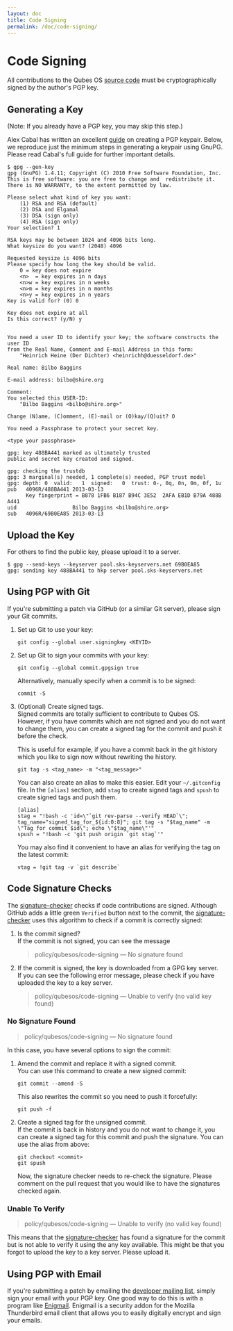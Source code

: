 ```yaml
---
layout: doc
title: Code Signing
permalink: /doc/code-signing/
---
```


Code Signing
============

All contributions to the Qubes OS [source code] must be cryptographically signed by the author's PGP key.


Generating a Key
----------------

(Note: If you already have a PGP key, you may skip this step.)

Alex Cabal has written an excellent [guide] on creating a PGP keypair.
Below, we reproduce just the minimum steps in generating a keypair using GnuPG.
Please read Cabal's full guide for further important details.

~~~
$ gpg --gen-key
gpg (GnuPG) 1.4.11; Copyright (C) 2010 Free Software Foundation, Inc.
This is free software: you are free to change and  redistribute it.
There is NO WARRANTY, to the extent permitted by law.

Please select what kind of key you want:
    (1) RSA and RSA (default)
    (2) DSA and Elgamal
    (3) DSA (sign only)
    (4) RSA (sign only)
Your selection? 1

RSA keys may be between 1024 and 4096 bits long.
What keysize do you want? (2048) 4096

Requested keysize is 4096 bits
Please specify how long the key should be valid.
    0 = key does not expire
    <n>  = key expires in n days
    <n>w = key expires in n weeks
    <n>m = key expires in n months
    <n>y = key expires in n years
Key is valid for? (0) 0

Key does not expire at all
Is this correct? (y/N) y


You need a user ID to identify your key; the software constructs the user ID
from the Real Name, Comment and E-mail Address in this form:
    "Heinrich Heine (Der Dichter) <heinrichh@duesseldorf.de>"

Real name: Bilbo Baggins

E-mail address: bilbo@shire.org

Comment: 
You selected this USER-ID:
    "Bilbo Baggins <bilbo@shire.org>"

Change (N)ame, (C)omment, (E)-mail or (O)kay/(Q)uit? O

You need a Passphrase to protect your secret key.

<type your passphrase>

gpg: key 488BA441 marked as ultimately trusted
public and secret key created and signed.

gpg: checking the trustdb
gpg: 3 marginal(s) needed, 1 complete(s) needed, PGP trust model
gpg: depth: 0  valid:   1  signed:   0  trust: 0-, 0q, 0n, 0m, 0f, 1u
pub   4096R/488BA441 2013-03-13
      Key fingerprint = B878 1FB6 B187 B94C 3E52  2AFA EB1D B79A 488B A441
uid                  Bilbo Baggins <bilbo@shire.org>
sub   4096R/69B0EA85 2013-03-13
~~~

Upload the Key
--------------

For others to find the public key, please upload it to a server.

```
$ gpg --send-keys --keyserver pool.sks-keyservers.net 69B0EA85
gpg: sending key 488BA441 to hkp server pool.sks-keyservers.net
```

Using PGP with Git
------------------

If you're submitting a patch via GitHub (or a similar Git server), please sign
your Git commits.

1. Set up Git to use your key:

   ~~~
   git config --global user.signingkey <KEYID>
   ~~~

2. Set up Git to sign your commits with your key:

   ~~~
   git config --global commit.gpgsign true
   ~~~

   Alternatively, manually specify when a commit is to be signed:

   ~~~
   commit -S
   ~~~

3. (Optional) Create signed tags.  
   Signed commits are totally sufficient to contribute to Qubes OS.
   However, if you have commits which are not signed and you do not want to change them,
   you can create a signed tag for the commit and push it before the check.

   This is useful for example, if you have a commit back in the git history which
   you like to sign now without rewriting the history.

   ~~~
   git tag -s <tag_name> -m "<tag_message>"
   ~~~

   You can also create an alias to make this easier.
   Edit your `~/.gitconfig` file.
   In the `[alias]` section, add `stag` to create signed tags and `spush` to create signed tags and push them.

   ~~~
   [alias]
   stag = "!bash -c 'id=\"`git rev-parse --verify HEAD`\"; tag_name="signed_tag_for_${id:0:8}"; git tag -s "$tag_name" -m \"Tag for commit $id\"; echo \"$tag_name\"'"
   spush = "!bash -c 'git push origin `git stag`'"
   ~~~

   You may also find it convenient to have an alias for verifying the tag on the
   latest commit:

   ~~~
   vtag = !git tag -v `git describe`
   ~~~

Code Signature Checks
---------------------

The [signature-checker] checks if code contributions are signed.
Although GitHub adds a little green `Verified` button next to the commit, the [signature-checker] uses this algorithm to check if a commit is correctly signed:

1. Is the commit signed?  
   If the commit is not signed, you can see the message
   > policy/qubesos/code-signing — No signature found
2. If the commit is signed, the key is downloaded from a GPG key server.  
   If you can see the following error message, please check if you have uploaded the key to a key server.
   > policy/qubesos/code-signing — Unable to verify (no valid key found)

### No Signature Found

> policy/qubesos/code-signing — No signature found

In this case, you have several options to sign the commit:

1. Amend the commit and replace it with a signed commit.  
   You can use this command to create a new signed commit:
   ```
   git commit --amend -S
   ```
   This also rewrites the commit so you need to push it forcefully:
   ```
   git push -f
   ```
2. Create a signed tag for the unsigned commit.  
   If the commit is back in history and you do not want to change it,
   you can create a signed tag for this commit and push the signature.
   You can use the alias from above:
   ```
   git checkout <commit>
   git spush
   ```
   Now, the signature checker needs to re-check the signature.
   Please comment on the pull request that you would like to have the signatures checked again.

### Unable To Verify

> policy/qubesos/code-signing — Unable to verify (no valid key found)

This means that the [signature-checker] has found a signature for the commit
but is not able to verify it using the any key available.
This might be that you forgot to upload the key to a key server.
Please upload it.


Using PGP with Email
--------------------

If you're submitting a patch by emailing the [developer mailing list], simply sign your email with your PGP key. 
One good way to do this is with a program like [Enigmail]. 
Enigmail is a security addon for the Mozilla Thunderbird email client that allows you to easily digitally encrypt and sign your emails.


[guide]: https://alexcabal.com/creating-the-perfect-gpg-keypair/
[source code]: /doc/source-code/
[developer mailing list]: /support/#qubes-devel
[Enigmail]: https://www.enigmail.net/
[signature-checker]: https://github.com/marmarek/signature-checker

